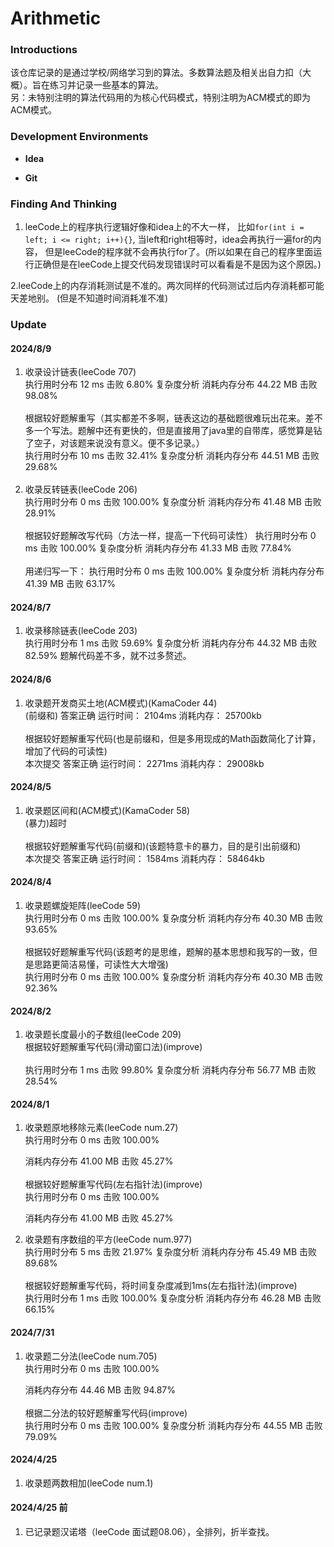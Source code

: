 # Arithmetic

### Introductions

该仓库记录的是通过学校/网络学习到的算法。多数算法题及相关出自力扣（大概）。旨在练习并记录一些基本的算法。
<br>另：未特别注明的算法代码用的为核心代码模式，特别注明为ACM模式的即为ACM模式。

### Development Environments

- **Idea**

- **Git**

### Finding And Thinking

1. leeCode上的程序执行逻辑好像和idea上的不大一样，
比如`for(int i = left; i <= right; i++){}`,
当left和right相等时，idea会再执行一遍for的内容，
但是leeCode的程序就不会再执行for了。(所以如果在自己的程序里面运行正确但是在leeCode上提交代码发现错误时可以看看是不是因为这个原因。)

2.leeCode上的内存消耗测试是不准的。两次同样的代码测试过后内存消耗都可能天差地别。
(但是不知道时间消耗准不准)
### Update

#### 2024/8/9
1. 收录设计链表(leeCode 707)<br>
   执行用时分布
   12
   ms
   击败
   6.80%
   复杂度分析
   消耗内存分布
   44.22
   MB
   击败
   98.08%
   <br><br>
   根据较好题解重写（其实都差不多啊，链表这边的基础题很难玩出花来。差不多一个写法。题解中还有更快的，但是直接用了java里的自带库，感觉算是钻了空子，对该题来说没有意义。便不多记录。）<br>
   执行用时分布
   10
   ms
   击败
   32.41%
   复杂度分析
   消耗内存分布
   44.51
   MB
   击败
   29.68%<br><br>
2. 收录反转链表(leeCode 206)<br>
   执行用时分布
   0
   ms
   击败
   100.00%
   复杂度分析
   消耗内存分布
   41.48
   MB
   击败
   28.91%<br><br>
   根据较好题解改写代码（方法一样，提高一下代码可读性）
   执行用时分布
   0
   ms
   击败
   100.00%
   复杂度分析
   消耗内存分布
   41.33
   MB
   击败
   77.84%<br><br>
   用递归写一下：
   执行用时分布
   0
   ms
   击败
   100.00%
   复杂度分析
   消耗内存分布
   41.39
   MB
   击败
   63.17%

   
#### 2024/8/7

1. 收录移除链表(leeCode 203)<br>
   执行用时分布
   1
   ms
   击败
   59.69%
   复杂度分析
   消耗内存分布
   44.32
   MB
   击败
   82.59%
   题解代码差不多，就不过多赘述。

#### 2024/8/6
1. 收录题开发商买土地(ACM模式)(KamaCoder 44)<br>
   (前缀和)
   答案正确
   运行时间：
   2104ms
   消耗内存：
   25700kb<br><br>
   根据较好题解重写代码(也是前缀和，但是多用现成的Math函数简化了计算，增加了代码的可读性)<br>
   本次提交
   答案正确
   运行时间：
   2271ms
   消耗内存：
   29008kb

#### 2024/8/5
1. 收录题区间和(ACM模式)(KamaCoder 58)<br>
   (暴力)超时
   <br><br>
   根据较好题解重写代码(前缀和)(该题特意卡的暴力，目的是引出前缀和)<br>
   本次提交
   答案正确
   运行时间：
   1584ms
   消耗内存：
   58464kb

#### 2024/8/4

1. 收录题螺旋矩阵(leeCode 59)<br>
   执行用时分布
   0
   ms
   击败
   100.00%
   复杂度分析
   消耗内存分布
   40.30
   MB
   击败
   93.65%<br><br>
    根据较好题解重写代码(该题考的是思维，题解的基本思想和我写的一致，但是思路更简洁易懂，可读性大大增强)<br>
   执行用时分布
   0
   ms
   击败
   100.00%
   复杂度分析
   消耗内存分布
   40.30
   MB
   击败
   92.36%

#### 2024/8/2

1. 收录题长度最小的子数组(leeCode 209)<br>
   根据较好题解重写代码(滑动窗口法)(improve)<br><br>
   执行用时分布
   1
   ms
   击败
   99.80%
   复杂度分析
   消耗内存分布
   56.77
   MB
   击败
   28.54%

#### 2024/8/1

1. 收录题原地移除元素(leeCode num.27)<br>
   执行用时分布
   0
   ms
   击败
   100.00%

   消耗内存分布
   41.00
   MB
   击败
   45.27%<br><br>
   根据较好题解重写代码(左右指针法)(improve)<br>
   执行用时分布
   0
   ms
   击败
   100.00%
   
   消耗内存分布
   41.00
   MB
   击败
   45.27%
2. 收录题有序数组的平方(leeCode num.977)<br>
   执行用时分布
   5
   ms
   击败
   21.97%
   复杂度分析
   消耗内存分布
   45.49
   MB
   击败
   89.68%<br><br>
根据较好题解重写代码，将时间复杂度减到1ms(左右指针法)(improve)<br>
   执行用时分布
   1
   ms
   击败
   100.00%
   复杂度分析
   消耗内存分布
   46.28
   MB
   击败
   66.15%

#### 2024/7/31

1. 收录题二分法(leeCode num.705)<br>
   执行用时分布
   0
   ms
   击败
   100.00%

   消耗内存分布
   44.46
   MB
   击败
   94.87%<br><br>
根据二分法的较好题解重写代码(improve)<br>
   执行用时分布
   0
   ms
   击败
   100.00%
   复杂度分析
   消耗内存分布
   44.55
   MB
   击败
   79.09%
#### 2024/4/25

1. 收录题两数相加(leeCode num.1)

#### 2024/4/25 前

1. 已记录题汉诺塔（leeCode 面试题08.06），全排列，折半查找。
